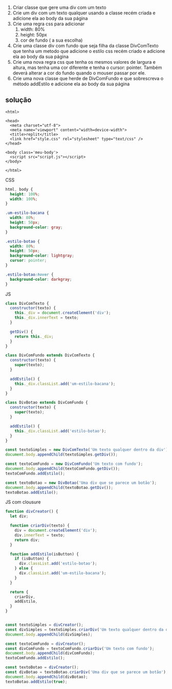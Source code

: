 1. Criar classe que gere uma div com um texto
2. Crie um div com um texto qualquer usando a classe recém criada e adicione ela ao body da sua página
3. Crie uma regra css para adicionar
   1. width: 80%
   2. height: 50px
   3. cor de fundo ( a sua escolha)
4. Crie uma classe div com fundo que seja filha da classe DivComTexto que tenha um metodo que adicione o estilo css recém criado e adicione ela ao body da sua página
5. Crie uma nova regra css que tenha os mesmos valores de largura e altura, mas tenha uma cor diferente e tenha o cursor: pointer. Também deverá alterar a cor do fundo quando o mouser passar por ele.
6. Crie uma nova classe que herde de DivComFundo e que sobrescreva o método addEstilo e adicione ela ao body da sua página

## solução
```hmtl
<html>

<head>
  <meta charset="utf-8">
  <meta name="viewport" content="width=device-width">
  <title>replit</title>
  <link href="style.css" rel="stylesheet" type="text/css" />
</head>

<body class='meu-body'>
  <script src="script.js"></script>
</body>

</html>
```

CSS
```css
html, body {
  height: 100%;
  width: 100%;
}

.um-estilo-bacana {
  width: 80%;
  height: 50px;
  background-color: gray;
}

.estilo-botao {
  width: 80%;
  height: 50px;
  background-color: lightgray;
  cursor: pointer;
}

.estilo-botao:hover { 
  background-color: darkgray;
}
```

JS
```js
class DivComTexto {
  constructor(texto) {
    this._div = document.createElement('div');
    this._div.innerText = texto;    
  }

  getDiv() {
    return this._div;
  }
}

class DivComFundo extends DivComTexto {
  constructor(texto) {
    super(texto);
  }

  addEstilo() {
    this._div.classList.add('um-estilo-bacana');
  }
}

class DivBotao extends DivComFundo {
  constructor(texto) {
    super(texto);
  }

  addEstilo() {
    this._div.classList.add('estilo-botao');
  }
}

const textoSimples = new DivComTexto('Um texto qualquer dentro da div');
document.body.appendChild(textoSimples.getDiv());

const textoComFundo = new DivComFundo('Um texto com fundo');
document.body.appendChild(textoComFundo.getDiv());
textoComFundo.addEstilo();

const textoBotao = new DivBotao('Uma div que se parece um botão');
document.body.appendChild(textoBotao.getDiv());
textoBotao.addEstilo();
```

JS com clousure
```js
function divCreator() {
  let div;

  function criarDiv(texto) {
    div = document.createElement('div');
    div.innerText = texto;
    return div;
  }

  function addEstilo(isButton) {
    if (isButton) {
      div.classList.add('estilo-botao');
    } else {
      div.classList.add('um-estilo-bacana');
    }
  }

  return {
    criarDiv,
    addEstilo,
  }
}


const textoSimples = divCreator();
const divSimples = textoSimples.criarDiv('Um texto qualquer dentro da div');
document.body.appendChild(divSimples);

const textoComFundo = divCreator();
const divComFundo = textoComFundo.criarDiv('Um texto com fundo');
document.body.appendChild(divComFundo);
textoComFundo.addEstilo();

const textoBotao = divCreator();
const divBotao = textoBotao.criarDiv('Uma div que se parece um botão');
document.body.appendChild(divBotao);
textoBotao.addEstilo(true);
```

  
